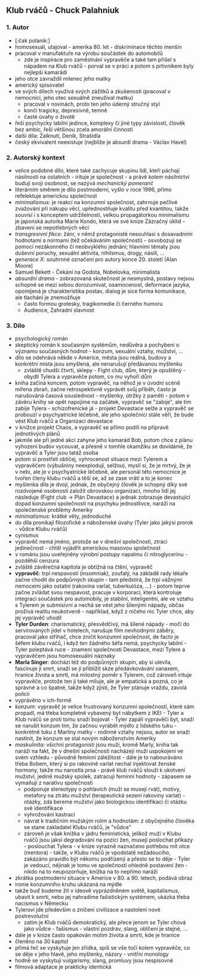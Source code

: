 ## Klub rváčů - Chuck Palahniuk

### 1. Autor

- [:čak polanik:]
- homosexuál, utajoval - amerika 80. let - diskriminace těchto menšin
- pracoval v manufaktuře na výrobu součástek do automobilů
	- zde je inspirace pro zaměstnání vypravěče a také tam přišel s nápadem na Klub rváčů - porval se v práci a potom s prtivníkem byly nejlepší kamarádi
- jeho otce zavraždil milenec jeho matky
- americký spisovatel
- ve svých dílech využívá svých zážitků a zkušeností (pracoval v nemocnici, jeho otec sexuálně zneužíval matku)
	- pracoval v novinách, proto ten jeho úderný stručný styl
	- končí tragicky, depresivně, temně
	- časté úvahy o životě
- řeší psychycky labilní jedince, komplexy či jiné typy závislostí, člověk bez ambic, řeší většinou zcela amorální činnosti
- další díla: Zalknutí, Deník, Strašidla
- český ekvivalent neexistuje (nejblíže je absurdí drama - Václav Havel)

### 2. Autorský kontext

- velice podobné dílo, které také zachycuje skupinu lidí, kteří páchají násilnosti na ostatních - irituje je společnost - a právě kolem násilnictví budují svoji osobnost, se nazývá *mechanický pomeranč*
- literárním směrem je dílo postmoderní, vyšlo v roce 1996, přímo refelektuje americkou společnost
- *minimalismus*: je reakcí na konzumní společnost, zahrnuje pečlivé zvažování při nákupu věcí, upřednostňuje kvalitu před kvantitou, takže souvisí i s konceptem udržitelnosti, velkou propagátorkou minimalismu je japonská autorka Marie Kondo, která ve své knize Zázračný úklid - zbavení se nepotřebných věcí
- *transgresivní fikce*: žánr, v němž protagonisté nesouhlasí s dosavadními hodnotami a normami (též očekáváním společnosti) - osvobozují se pomocí nezákonného či neobvyklého jednání; hlavními tématy jsou duševní poruchy, sexuální aktivita, nihilsmus, drogy, násilí, ...
- *generace X*: souhrnné označení pro autory konce 20. století (Alan Moore)
- Samuel Bekett - Čekání na Godota, Nobelovka, minimalista
- *absurdní drama*  - zobrazovaná skutečnost je nesmyslná, postavy nejsou schopné se mezi sebou dorozumívat, osamocenost, deformace jazyka, opomíjená je charakteristika postav, dialog je sice forma komunikace, ale tlachání je znemožňuje
	- často formou grotesky, tragikomedie či černého humoru
	- Audience, Zahradní slavnost


### 3. Dílo 

- psychologický román
- skeptický román k současným systémům, nedůvěra a pochybení o významu současných hodnot - konzum, sexuální vztahy, mužství, ...
- dílo se odehrává někde v Americe, města jsou reálná, budovy a konkrétní místa jsou smyšlená, ale nenarušují předávanou myšlenku
	- zvláště chudší čtvrti, sklepy - Fight club, dům, který je opuštěný - obydlí Tylera a vypravěče potom, co mu vyhoří dům
- kniha začíná koncem, potom vypravěč, na něhož je v úvodní scéně mířena zbraň, začne retrospektivně vyprávět svůj příběh, často je narušováná časová souslednost - myšlenky, útržky z paměti - potom v závěru knihy se opět napojíme na začátek, vypravěč se "zabije", ale tím zabije Tylera - schizofrenické já - projekt Devastace selže a vypravěč se probouzí v psychyatrické léčebně, ale jeho společníci stále věří, že bude vést Klub rváčů a Organizaci devastace
- v knížce projekt Chaos, a vypravěč se přímo podílí na přípravě jednotlivých plánů
- jakmile ale při jedné akci zahyne jeho kamarád Bob, potom chce z plánu vyhození budov vycouvat, a přesně v tomhle okamžiku se dovídámě, že vypravěč a Tyler jsou tatáž osoba
- potom si prostřelí obličej, vyhrocenost situace mezi Tylerem a vypravěčem (výbušniny neexplodují, selžou), myslí si, že je mrtvý, že je v nebi, ale je v psychyatrické léčebně, ale personál této nemocnice je tvořen členy klubu rváčů a těší se, až se zase vrátí a to je konec
- myšlenka díla je dvojí, jednak, že obyčejný člověk je schopný díky své rozdvojené osobnosti založit obrovskou organizaci, mnoho lidí jej následuje (Fight club $\rightarrow$ Plán Devastace) a jednak zobrazuje devastující dopad konzumní společnosti na psychyku jednostlivce, naráží na společenské problémy Ameriky
- *minimalismus*: krátké věty, jednoduché
- do díla pronikají filozofické a náboženské úvahy (Tyler jako jakýsi prorok - vůdce Klubu rváčů)
- cynismus
- vypravěč nemá jméno, protože se v dnešní společnosti, ztráci jedinečnost - chtěl vyjádřit americkou masovou společnost
- v románu jsou uveřejněny výrobní postupy napalmu či nitroglycerinu - pozděhší cenzura
- zvláště závěrečná kapitola je obtížná na čtění, vypravěč 
- **vypravěč**: trpí nespavostí (insomniak), zoufalý, na základě rady lékaře začne chodit do podpůrných skupin - tam předstírá, že trpí vážnými nemocemi jako ostatní (rakovina varlat, tuberkulóza, ...) - potom teprve začne zvládat svou nespavost, pracuje v korporaci, která kontroluje integraci součástek pro automobily, je stabilní, inteligentní, ale ve vztahu s Tylerem je submisivní a nechá se vést jeho šílenými nápady, občas prožívá realitu neukotveně - například, když z ničeho nic Tyler chce, aby jej vypravěč uhodil
- **Tyler Durden**: charismatický, přesvědčivý, má šílené nápady - močí do servírovaných jídel v hotelech, narušuje film nevhodnými záběry, pracoval jako střihač, chce zničit konzumní společnost, de facto je šéfem klubu rváčů, i když ten žádného šéfa nemá, psychycky labilní - Tyler poleptává ruce - znamení společnosti Devastace, mezi Tylere a vypravěčem jsou homosexuální náznaky
- **Marla Singer**: dochází též do podpůrných skupin, aby si ulevila, fascinuje jí smrt, snaží se jí přiblížit skze předávkovávání xanaxem, hranice života a smrti, má milostný poměr s Tylerem, což zároveň irituje vypravěče, protože ten ji také miluje, ale je empatická a pozná, co je správné a co špatné, takže když zjistí, že Tyler plánuje vraždu, zavolá policii
- vyprávěno v ich-formě
- *konzum*: vypravěč je velice frustrovaný konzumní společností, které sám propadl, má třeba kompletně vybavený byt nábytkem z IKEI - Tyler a Klub rváčů se proti tomu snaží bojovat - Tyler zapálí vypravěči byt, snaží se narušit konzum tím, že začnou vyrábět mýdlo z lidského tuku - konkrétně tuku z Marliny matky - rodinné vztahy nejsou, autor se snaží nastínit, že konzum se stal novým náboženstvím Ameriky
- *maskulinita*: všichni protagonisti jsou muži, kromě Marly, kniha tak naráží na fakt, že v dnešní společnosti nacházejí muži uspokojení ve svém vzhledu - původně feminní záležitost - dále je to nabouráváno třeba Bobem, který si po rakovině varlat nechal injektovat ženské hormony, takže mu narostla prsa - právě klub rváčů slouží k ukotvení mužství, jedině mužský spolek, zatracují feminní hodnoty - zápasem se vymaňují z narativu společnosti
	- podporuje stereotypy o pohlavích (muži se musejí rvát), motivy, metafory na ztrátu mužství (terapeutická sezení rakoviny varlat) - otázky, zda bereme mužství jako biologickou identifikaci či otázku své identifikace
	- vyhrožování kastrací
	- návrat k tradičním mužským rolím a hodnotám: z obyčejného člověka se stane zakladatel Klubu rváčů, je "vůdce"
	- zároveň je však knížka v jádru feministická, jelikož muži v Klubu rváčů jsou jaksi degradováni na pozici žen, musejí poslochat příkazy - poslouchat Tylera - v knize výrazně naznačeno potřebou mít otce (mentora) - takže, v Klubu rváčů je vpodstatě nežádoucího, zakázáno pravidlo být někomu podřízený a přesto se to děje - Tyler je vedoucí, néjinak je tomu ve společnosti ohledně postavení žen - nikdo na to neupozorňuje, knížka na to nepřímo naráží
- zkrátka postmoderní situace v Americe v 80. a 90. letech, podává obraz
- ironie konzumního kruhu ukázaná na mýdle
- takže buď budeme žít v ideově vyprázdněném světě, kapitalismus, ubavit k smrti, nebo jej nahradíme fašistickým systémem, ukázka třeba nacismus v Německu
- Tylerovi jde především o zničení civilizace a nastolení nové postrevoluční
	- zatím je Klub rváčů demokratický, ale přece jenom se Tyler chová jako vůdce - fašismus - vlastní pozdrav, slang, oblčení je stejné, ... 
- dále je v knize často opakován motim života a smrti, kde je hranice
- členěno na 30 kapitol
- přímá řeč se vyskytuje jen zřídka, spíš se vše točí kolem vypravěče, co se děje v jeho hlavě, jeho myšlenky, názory - vnitřní monology
- hodně se vyskytují vulgarismy, slang, promluvy jsou nespisovné
- filmová adaptace je prakticky identická
